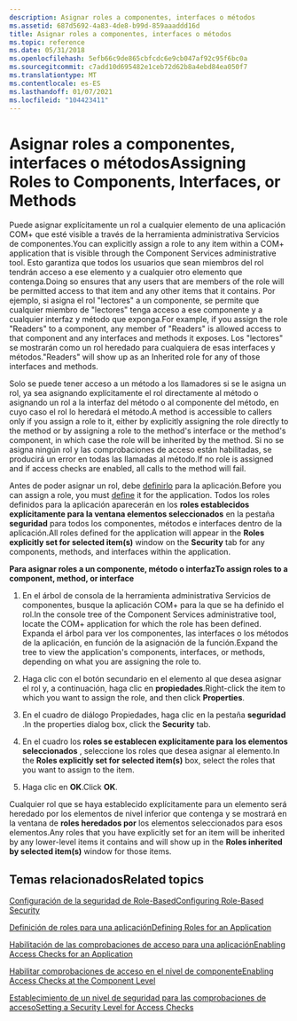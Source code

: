 ```yaml
---
description: Asignar roles a componentes, interfaces o métodos
ms.assetid: 687d5692-4a83-4de8-b99d-859aaaddd16d
title: Asignar roles a componentes, interfaces o métodos
ms.topic: reference
ms.date: 05/31/2018
ms.openlocfilehash: 5efb66c9de865cbfcdc6e9cb047af92c95f6bc0a
ms.sourcegitcommit: c7add10d695482e1ceb72d62b8a4ebd84ea050f7
ms.translationtype: MT
ms.contentlocale: es-ES
ms.lasthandoff: 01/07/2021
ms.locfileid: "104423411"
---
```

# <a name="assigning-roles-to-components-interfaces-or-methods"></a><span data-ttu-id="87b35-103">Asignar roles a componentes, interfaces o métodos</span><span class="sxs-lookup"><span data-stu-id="87b35-103">Assigning Roles to Components, Interfaces, or Methods</span></span>

<span data-ttu-id="87b35-104">Puede asignar explícitamente un rol a cualquier elemento de una aplicación COM+ que esté visible a través de la herramienta administrativa Servicios de componentes.</span><span class="sxs-lookup"><span data-stu-id="87b35-104">You can explicitly assign a role to any item within a COM+ application that is visible through the Component Services administrative tool.</span></span> <span data-ttu-id="87b35-105">Esto garantiza que todos los usuarios que sean miembros del rol tendrán acceso a ese elemento y a cualquier otro elemento que contenga.</span><span class="sxs-lookup"><span data-stu-id="87b35-105">Doing so ensures that any users that are members of the role will be permitted access to that item and any other items that it contains.</span></span> <span data-ttu-id="87b35-106">Por ejemplo, si asigna el rol "lectores" a un componente, se permite que cualquier miembro de "lectores" tenga acceso a ese componente y a cualquier interfaz y método que exponga.</span><span class="sxs-lookup"><span data-stu-id="87b35-106">For example, if you assign the role "Readers" to a component, any member of "Readers" is allowed access to that component and any interfaces and methods it exposes.</span></span> <span data-ttu-id="87b35-107">Los "lectores" se mostrarán como un rol heredado para cualquiera de esas interfaces y métodos.</span><span class="sxs-lookup"><span data-stu-id="87b35-107">"Readers" will show up as an Inherited role for any of those interfaces and methods.</span></span>

<span data-ttu-id="87b35-108">Solo se puede tener acceso a un método a los llamadores si se le asigna un rol, ya sea asignando explícitamente el rol directamente al método o asignando un rol a la interfaz del método o al componente del método, en cuyo caso el rol lo heredará el método.</span><span class="sxs-lookup"><span data-stu-id="87b35-108">A method is accessible to callers only if you assign a role to it, either by explicitly assigning the role directly to the method or by assigning a role to the method's interface or the method's component, in which case the role will be inherited by the method.</span></span> <span data-ttu-id="87b35-109">Si no se asigna ningún rol y las comprobaciones de acceso están habilitadas, se producirá un error en todas las llamadas al método.</span><span class="sxs-lookup"><span data-stu-id="87b35-109">If no role is assigned and if access checks are enabled, all calls to the method will fail.</span></span>

<span data-ttu-id="87b35-110">Antes de poder asignar un rol, debe [definirlo](defining-roles-for-an-application.md) para la aplicación.</span><span class="sxs-lookup"><span data-stu-id="87b35-110">Before you can assign a role, you must [define](defining-roles-for-an-application.md) it for the application.</span></span> <span data-ttu-id="87b35-111">Todos los roles definidos para la aplicación aparecerán en los **roles establecidos explícitamente para la ventana elementos seleccionados** en la pestaña **seguridad** para todos los componentes, métodos e interfaces dentro de la aplicación.</span><span class="sxs-lookup"><span data-stu-id="87b35-111">All roles defined for the application will appear in the **Roles explicitly set for selected item(s)** window on the **Security** tab for any components, methods, and interfaces within the application.</span></span>

<span data-ttu-id="87b35-112">**Para asignar roles a un componente, método o interfaz**</span><span class="sxs-lookup"><span data-stu-id="87b35-112">**To assign roles to a component, method, or interface**</span></span>

1.  <span data-ttu-id="87b35-113">En el árbol de consola de la herramienta administrativa Servicios de componentes, busque la aplicación COM+ para la que se ha definido el rol.</span><span class="sxs-lookup"><span data-stu-id="87b35-113">In the console tree of the Component Services administrative tool, locate the COM+ application for which the role has been defined.</span></span> <span data-ttu-id="87b35-114">Expanda el árbol para ver los componentes, las interfaces o los métodos de la aplicación, en función de la asignación de la función.</span><span class="sxs-lookup"><span data-stu-id="87b35-114">Expand the tree to view the application's components, interfaces, or methods, depending on what you are assigning the role to.</span></span>

2.  <span data-ttu-id="87b35-115">Haga clic con el botón secundario en el elemento al que desea asignar el rol y, a continuación, haga clic en **propiedades**.</span><span class="sxs-lookup"><span data-stu-id="87b35-115">Right-click the item to which you want to assign the role, and then click **Properties**.</span></span>

3.  <span data-ttu-id="87b35-116">En el cuadro de diálogo Propiedades, haga clic en la pestaña **seguridad** .</span><span class="sxs-lookup"><span data-stu-id="87b35-116">In the properties dialog box, click the **Security** tab.</span></span>

4.  <span data-ttu-id="87b35-117">En el cuadro los **roles se establecen explícitamente para los elementos seleccionados** , seleccione los roles que desea asignar al elemento.</span><span class="sxs-lookup"><span data-stu-id="87b35-117">In the **Roles explicitly set for selected item(s)** box, select the roles that you want to assign to the item.</span></span>

5.  <span data-ttu-id="87b35-118">Haga clic en **OK**.</span><span class="sxs-lookup"><span data-stu-id="87b35-118">Click **OK**.</span></span>

<span data-ttu-id="87b35-119">Cualquier rol que se haya establecido explícitamente para un elemento será heredado por los elementos de nivel inferior que contenga y se mostrará en la ventana de **roles heredados por** los elementos seleccionados para esos elementos.</span><span class="sxs-lookup"><span data-stu-id="87b35-119">Any roles that you have explicitly set for an item will be inherited by any lower-level items it contains and will show up in the **Roles inherited by selected item(s)** window for those items.</span></span>

## <a name="related-topics"></a><span data-ttu-id="87b35-120">Temas relacionados</span><span class="sxs-lookup"><span data-stu-id="87b35-120">Related topics</span></span>

<dl> <dt>

[<span data-ttu-id="87b35-121">Configuración de la seguridad de Role-Based</span><span class="sxs-lookup"><span data-stu-id="87b35-121">Configuring Role-Based Security</span></span>](configuring-role-based-security.md)
</dt> <dt>

[<span data-ttu-id="87b35-122">Definición de roles para una aplicación</span><span class="sxs-lookup"><span data-stu-id="87b35-122">Defining Roles for an Application</span></span>](defining-roles-for-an-application.md)
</dt> <dt>

[<span data-ttu-id="87b35-123">Habilitación de las comprobaciones de acceso para una aplicación</span><span class="sxs-lookup"><span data-stu-id="87b35-123">Enabling Access Checks for an Application</span></span>](enabling-access-checks-for-an-application.md)
</dt> <dt>

[<span data-ttu-id="87b35-124">Habilitar comprobaciones de acceso en el nivel de componente</span><span class="sxs-lookup"><span data-stu-id="87b35-124">Enabling Access Checks at the Component Level</span></span>](enabling-access-checks-at-the-component-level.md)
</dt> <dt>

[<span data-ttu-id="87b35-125">Establecimiento de un nivel de seguridad para las comprobaciones de acceso</span><span class="sxs-lookup"><span data-stu-id="87b35-125">Setting a Security Level for Access Checks</span></span>](setting-a-security-level-for-access-checks.md)
</dt> </dl>

 

 



